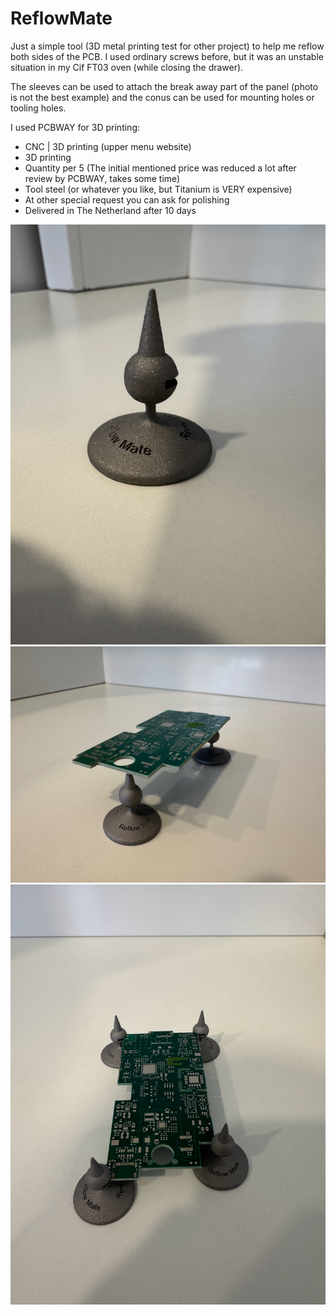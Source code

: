 # ReflowMate

Just a simple tool (3D metal printing test for other project) to help me reflow both sides of the PCB. I used ordinary screws before, but it was an unstable situation in my Cif FT03 oven (while closing the drawer).

The sleeves can be used to attach the break away part of the panel (photo is not the best example) and the conus can be used for mounting holes or tooling holes.

I used PCBWAY for 3D printing:

- CNC | 3D printing (upper menu website)
- 3D printing
- Quantity per 5 (The initial mentioned price was reduced a lot after review by PCBWAY, takes some time)
- Tool steel (or whatever you like, but Titanium is VERY expensive)
- At other special request you can ask for polishing
- Delivered in The Netherland after 10 days

![Example image solo](1.jpeg)
![Example image mountholes](2.jpeg)
![Example image sleeve](3.jpeg)

